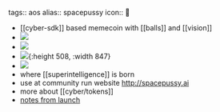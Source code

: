 tags:: aos
alias:: spacepussy
icon:: 🫦

- [[cyber-sdk]] based memecoin with [[balls]] and [[vision]]
- ![](https://emerald-raw-leopon-384.mypinata.cloud/ipfs/Qmc7ANo78MJ9yDXUxmErnWuPZPL5y2baYRZpN4CV9axeym)
- ![](https://emerald-raw-leopon-384.mypinata.cloud/ipfs/QmXcfJ5KXPNdZjpseTRF1sQ93e5Ctk56mNR8VssUVrwvNs)
- ![](https://emerald-raw-leopon-384.mypinata.cloud/ipfs/QmeVMzMbknpwBU3pB7NhHjwvzVVeuUxAJ1wQnbkpQXPVAu){:height 508, :width 847}
- ![](https://emerald-raw-leopon-384.mypinata.cloud/ipfs/QmPeSFBHutTspo3EmyyxoLXwfoguWm1x8ifHN1hnWEDcFH)
- where [[superintelligence]] is born
- use at community run website http://spacepussy.ai
- more about [[cyber/tokens]]
- [notes from launch](https://github.com/greatweb/space-pussy/blob/main/README.md)